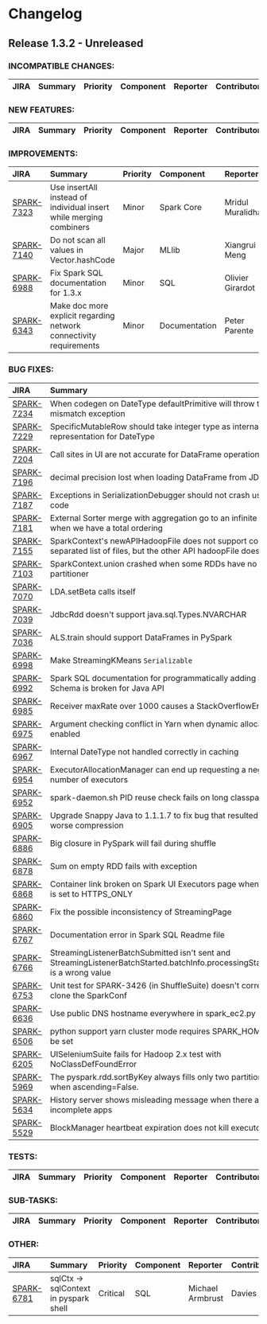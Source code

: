 
<!---
# Licensed to the Apache Software Foundation (ASF) under one
# or more contributor license agreements.  See the NOTICE file
# distributed with this work for additional information
# regarding copyright ownership.  The ASF licenses this file
# to you under the Apache License, Version 2.0 (the
# "License"); you may not use this file except in compliance
# with the License.  You may obtain a copy of the License at
#
#     http://www.apache.org/licenses/LICENSE-2.0
#
# Unless required by applicable law or agreed to in writing, software
# distributed under the License is distributed on an "AS IS" BASIS,
# WITHOUT WARRANTIES OR CONDITIONS OF ANY KIND, either express or implied.
# See the License for the specific language governing permissions and
# limitations under the License.
-->
# Changelog

## Release 1.3.2 - Unreleased

### INCOMPATIBLE CHANGES:

| JIRA | Summary | Priority | Component | Reporter | Contributor |
|:---- |:---- | :--- |:---- |:---- |:---- |


### NEW FEATURES:

| JIRA | Summary | Priority | Component | Reporter | Contributor |
|:---- |:---- | :--- |:---- |:---- |:---- |


### IMPROVEMENTS:

| JIRA | Summary | Priority | Component | Reporter | Contributor |
|:---- |:---- | :--- |:---- |:---- |:---- |
| [SPARK-7323](https://issues.apache.org/jira/browse/SPARK-7323) | Use insertAll instead of individual insert while merging combiners |  Minor | Spark Core | Mridul Muralidharan | Mridul Muralidharan |
| [SPARK-7140](https://issues.apache.org/jira/browse/SPARK-7140) | Do not scan all values in Vector.hashCode |  Major | MLlib | Xiangrui Meng | Xiangrui Meng |
| [SPARK-6988](https://issues.apache.org/jira/browse/SPARK-6988) | Fix Spark SQL documentation for 1.3.x |  Minor | SQL | Olivier Girardot | Olivier Girardot |
| [SPARK-6343](https://issues.apache.org/jira/browse/SPARK-6343) | Make doc more explicit regarding network connectivity requirements |  Minor | Documentation | Peter Parente | Peter Parente |


### BUG FIXES:

| JIRA | Summary | Priority | Component | Reporter | Contributor |
|:---- |:---- | :--- |:---- |:---- |:---- |
| [SPARK-7234](https://issues.apache.org/jira/browse/SPARK-7234) | When codegen on DateType defaultPrimitive will throw type mismatch exception |  Major | SQL | Chen Song | Chen Song |
| [SPARK-7229](https://issues.apache.org/jira/browse/SPARK-7229) | SpecificMutableRow should take integer type as internal representation for DateType |  Major | SQL | Cheng Hao | Cheng Hao |
| [SPARK-7204](https://issues.apache.org/jira/browse/SPARK-7204) | Call sites in UI are not accurate for DataFrame operations |  Critical | SQL | Patrick Wendell | Patrick Wendell |
| [SPARK-7196](https://issues.apache.org/jira/browse/SPARK-7196) | decimal precision lost when loading DataFrame from JDBC |  Major | SQL | Ken Geis | Liang-Chi Hsieh |
| [SPARK-7187](https://issues.apache.org/jira/browse/SPARK-7187) | Exceptions in SerializationDebugger should not crash user code |  Major | Spark Core | Andrew Or | Andrew Or |
| [SPARK-7181](https://issues.apache.org/jira/browse/SPARK-7181) | External Sorter merge with aggregation go to an infinite loop when we have a total ordering |  Critical | Spark Core | Qiping Li | Qiping Li |
| [SPARK-7155](https://issues.apache.org/jira/browse/SPARK-7155) | SparkContext's newAPIHadoopFile does not support comma-separated list of files, but the other API hadoopFile does. |  Major | Spark Core | Yong Tang | Yong Tang |
| [SPARK-7103](https://issues.apache.org/jira/browse/SPARK-7103) | SparkContext.union crashed when some RDDs have no partitioner |  Critical | Spark Core | Steven She | Steven She |
| [SPARK-7070](https://issues.apache.org/jira/browse/SPARK-7070) | LDA.setBeta calls itself |  Critical | MLlib | Xiangrui Meng | Xiangrui Meng |
| [SPARK-7039](https://issues.apache.org/jira/browse/SPARK-7039) | JdbcRdd doesn't support java.sql.Types.NVARCHAR |  Minor | SQL | Shuai Zheng | Shuai Zheng |
| [SPARK-7036](https://issues.apache.org/jira/browse/SPARK-7036) | ALS.train should support DataFrames in PySpark |  Minor | MLlib | Xiangrui Meng | Xiangrui Meng |
| [SPARK-6998](https://issues.apache.org/jira/browse/SPARK-6998) | Make StreamingKMeans `Serializable` |  Major | MLlib | Shixiong Zhu | Shixiong Zhu |
| [SPARK-6992](https://issues.apache.org/jira/browse/SPARK-6992) | Spark SQL documentation for programmatically adding a Schema is broken for Java API |  Minor | Documentation | Olivier Girardot | Olivier Girardot |
| [SPARK-6985](https://issues.apache.org/jira/browse/SPARK-6985) | Receiver maxRate over 1000 causes a StackOverflowError |  Critical | Streaming | David McGuire | David McGuire |
| [SPARK-6975](https://issues.apache.org/jira/browse/SPARK-6975) | Argument checking conflict in Yarn when dynamic allocation is enabled |  Minor | YARN | Saisai Shao | Saisai Shao |
| [SPARK-6967](https://issues.apache.org/jira/browse/SPARK-6967) | Internal DateType not handled correctly in caching |  Blocker | SQL | Michael Armbrust | Adrian Wang |
| [SPARK-6954](https://issues.apache.org/jira/browse/SPARK-6954) | ExecutorAllocationManager can end up requesting a negative number of executors |  Major | YARN | Cheolsoo Park | Sandy Ryza |
| [SPARK-6952](https://issues.apache.org/jira/browse/SPARK-6952) | spark-daemon.sh PID reuse check fails on long classpath |  Minor | Deploy | Punya Biswal | Punya Biswal |
| [SPARK-6905](https://issues.apache.org/jira/browse/SPARK-6905) | Upgrade Snappy Java to 1.1.1.7 to fix bug that resulted in worse compression |  Major | Spark Core | Josh Rosen | Josh Rosen |
| [SPARK-6886](https://issues.apache.org/jira/browse/SPARK-6886) | Big closure in PySpark will fail during shuffle |  Blocker | PySpark | Davies Liu | Davies Liu |
| [SPARK-6878](https://issues.apache.org/jira/browse/SPARK-6878) | Sum on empty RDD fails with exception |  Minor | Spark Core | Erik van Oosten | Erik van Oosten |
| [SPARK-6868](https://issues.apache.org/jira/browse/SPARK-6868) | Container link broken on Spark UI Executors page when YARN is set to HTTPS\_ONLY |  Minor | YARN | Dean Chen | Dean Chen |
| [SPARK-6860](https://issues.apache.org/jira/browse/SPARK-6860) | Fix the possible inconsistency of StreamingPage |  Minor | Streaming, Web UI | Shixiong Zhu | Shixiong Zhu |
| [SPARK-6767](https://issues.apache.org/jira/browse/SPARK-6767) | Documentation error in Spark SQL Readme file |  Trivial | Documentation, SQL | Tijo Thomas | Tijo Thomas |
| [SPARK-6766](https://issues.apache.org/jira/browse/SPARK-6766) | StreamingListenerBatchSubmitted isn't sent and StreamingListenerBatchStarted.batchInfo.processingStartTime is a wrong value |  Major | Streaming | Shixiong Zhu | Shixiong Zhu |
| [SPARK-6753](https://issues.apache.org/jira/browse/SPARK-6753) | Unit test for SPARK-3426 (in ShuffleSuite) doesn't correctly clone the SparkConf |  Minor | Tests | Kay Ousterhout | Kay Ousterhout |
| [SPARK-6636](https://issues.apache.org/jira/browse/SPARK-6636) | Use public DNS hostname everywhere in spark\_ec2.py |  Minor | EC2 | Matt Aasted | Matt Aasted |
| [SPARK-6506](https://issues.apache.org/jira/browse/SPARK-6506) | python support yarn cluster mode requires SPARK\_HOME to be set |  Major | YARN | Thomas Graves | Marcelo Vanzin |
| [SPARK-6205](https://issues.apache.org/jira/browse/SPARK-6205) | UISeleniumSuite fails for Hadoop 2.x test with NoClassDefFoundError |  Minor | Tests | Sean Owen | Sean Owen |
| [SPARK-5969](https://issues.apache.org/jira/browse/SPARK-5969) | The pyspark.rdd.sortByKey always fills only two partitions when ascending=False. |  Major | PySpark | Milan Straka | Milan Straka |
| [SPARK-5634](https://issues.apache.org/jira/browse/SPARK-5634) | History server shows misleading message when there are no incomplete apps |  Minor | Spark Core | Marcelo Vanzin | Marcelo Vanzin |
| [SPARK-5529](https://issues.apache.org/jira/browse/SPARK-5529) | BlockManager heartbeat expiration does not kill executor |  Major | Spark Core, YARN | Hong Shen | Hong Shen |


### TESTS:

| JIRA | Summary | Priority | Component | Reporter | Contributor |
|:---- |:---- | :--- |:---- |:---- |:---- |


### SUB-TASKS:

| JIRA | Summary | Priority | Component | Reporter | Contributor |
|:---- |:---- | :--- |:---- |:---- |:---- |


### OTHER:

| JIRA | Summary | Priority | Component | Reporter | Contributor |
|:---- |:---- | :--- |:---- |:---- |:---- |
| [SPARK-6781](https://issues.apache.org/jira/browse/SPARK-6781) | sqlCtx -\> sqlContext in pyspark shell |  Critical | SQL | Michael Armbrust | Davies Liu |



